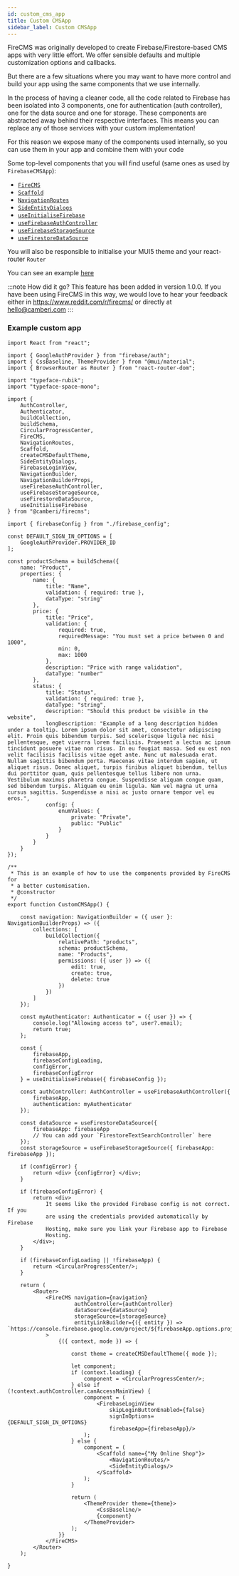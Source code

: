 ```yaml
---
id: custom_cms_app
title: Custom CMSApp
sidebar_label: Custom CMSApp
---
```


FireCMS was originally developed to create Firebase/Firestore-based CMS apps
with very little effort. We offer sensible defaults and multiple customization
options and callbacks.

But there are a few situations where you may want to have more control and build
your app using the same components that we use internally.

In the process of having a cleaner code, all the code related to Firebase has
been isolated into 3 components, one for authentication (auth controller), one
for the data source and one for storage. These components are abstracted away
behind their respective interfaces. This means you can replace any of those
services with your custom implementation!

For this reason we expose many of the components used internally, so you can
use them in your app and combine them with your code

Some top-level components that you will find useful (same ones as used
by `FirebaseCMSApp`):
- [`FireCMS`](api/functions/firecms.md)
- [`Scaffold`](api/functions/scaffold.md)
- [`NavigationRoutes`](api/functions/navigationroutes.md)
- [`SideEntityDialogs`](api/functions/sideentitydialogs.md)
- [`useInitialiseFirebase`](api/functions/useinitialisefirebase.md)
- [`useFirebaseAuthController`](api/functions/usefirebaseauthcontroller.md)
- [`useFirebaseStorageSource`](api/functions/usefirebasestoragesource.md)
- [`useFirestoreDataSource`](api/functions/usefirestoredatasource.md)

You will also be responsible to initialise your MUI5 theme and your react-router
`Router`

You can see an example
[here](https://github.com/Camberi/firecms/blob/master/example/src/CustomCMSApp.tsx)

:::note How did it go?
This feature has been added in version 1.0.0.
If you have been using FireCMS in this way, we would love to hear your feedback
either in https://www.reddit.com/r/firecms/ or directly at hello@camberi.com
:::


### Example custom app

```tsx
import React from "react";

import { GoogleAuthProvider } from "firebase/auth";
import { CssBaseline, ThemeProvider } from "@mui/material";
import { BrowserRouter as Router } from "react-router-dom";

import "typeface-rubik";
import "typeface-space-mono";

import {
    AuthController,
    Authenticator,
    buildCollection,
    buildSchema,
    CircularProgressCenter,
    FireCMS,
    NavigationRoutes,
    Scaffold,
    createCMSDefaultTheme,
    SideEntityDialogs,
    FirebaseLoginView,
    NavigationBuilder,
    NavigationBuilderProps,
    useFirebaseAuthController,
    useFirebaseStorageSource,
    useFirestoreDataSource,
    useInitialiseFirebase
} from "@camberi/firecms";

import { firebaseConfig } from "./firebase_config";

const DEFAULT_SIGN_IN_OPTIONS = [
    GoogleAuthProvider.PROVIDER_ID
];

const productSchema = buildSchema({
    name: "Product",
    properties: {
        name: {
            title: "Name",
            validation: { required: true },
            dataType: "string"
        },
        price: {
            title: "Price",
            validation: {
                required: true,
                requiredMessage: "You must set a price between 0 and 1000",
                min: 0,
                max: 1000
            },
            description: "Price with range validation",
            dataType: "number"
        },
        status: {
            title: "Status",
            validation: { required: true },
            dataType: "string",
            description: "Should this product be visible in the website",
            longDescription: "Example of a long description hidden under a tooltip. Lorem ipsum dolor sit amet, consectetur adipiscing elit. Proin quis bibendum turpis. Sed scelerisque ligula nec nisi pellentesque, eget viverra lorem facilisis. Praesent a lectus ac ipsum tincidunt posuere vitae non risus. In eu feugiat massa. Sed eu est non velit facilisis facilisis vitae eget ante. Nunc ut malesuada erat. Nullam sagittis bibendum porta. Maecenas vitae interdum sapien, ut aliquet risus. Donec aliquet, turpis finibus aliquet bibendum, tellus dui porttitor quam, quis pellentesque tellus libero non urna. Vestibulum maximus pharetra congue. Suspendisse aliquam congue quam, sed bibendum turpis. Aliquam eu enim ligula. Nam vel magna ut urna cursus sagittis. Suspendisse a nisi ac justo ornare tempor vel eu eros.",
            config: {
                enumValues: {
                    private: "Private",
                    public: "Public"
                }
            }
        }
    }
});

/**
 * This is an example of how to use the components provided by FireCMS for
 * a better customisation.
 * @constructor
 */
export function CustomCMSApp() {

    const navigation: NavigationBuilder = ({ user }: NavigationBuilderProps) => ({
        collections: [
            buildCollection({
                relativePath: "products",
                schema: productSchema,
                name: "Products",
                permissions: ({ user }) => ({
                    edit: true,
                    create: true,
                    delete: true
                })
            })
        ]
    });

    const myAuthenticator: Authenticator = ({ user }) => {
        console.log("Allowing access to", user?.email);
        return true;
    };

    const {
        firebaseApp,
        firebaseConfigLoading,
        configError,
        firebaseConfigError
    } = useInitialiseFirebase({ firebaseConfig });

    const authController: AuthController = useFirebaseAuthController({
        firebaseApp,
        authentication: myAuthenticator
    });

    const dataSource = useFirestoreDataSource({
        firebaseApp: firebaseApp
        // You can add your `FirestoreTextSearchController` here
    });
    const storageSource = useFirebaseStorageSource({ firebaseApp: firebaseApp });

    if (configError) {
        return <div> {configError} </div>;
    }

    if (firebaseConfigError) {
        return <div>
            It seems like the provided Firebase config is not correct. If you
            are using the credentials provided automatically by Firebase
            Hosting, make sure you link your Firebase app to Firebase
            Hosting.
        </div>;
    }

    if (firebaseConfigLoading || !firebaseApp) {
        return <CircularProgressCenter/>;
    }

    return (
        <Router>
            <FireCMS navigation={navigation}
                     authController={authController}
                     dataSource={dataSource}
                     storageSource={storageSource}
                     entityLinkBuilder={({ entity }) => `https://console.firebase.google.com/project/${firebaseApp.options.projectId}/firestore/data/${entity.path}/${entity.id}`}
            >
                {({ context, mode }) => {

                    const theme = createCMSDefaultTheme({ mode });

                    let component;
                    if (context.loading) {
                        component = <CircularProgressCenter/>;
                    } else if (!context.authController.canAccessMainView) {
                        component = (
                            <FirebaseLoginView
                                skipLoginButtonEnabled={false}
                                signInOptions={DEFAULT_SIGN_IN_OPTIONS}
                                firebaseApp={firebaseApp}/>
                        );
                    } else {
                        component = (
                            <Scaffold name={"My Online Shop"}>
                                <NavigationRoutes/>
                                <SideEntityDialogs/>
                            </Scaffold>
                        );
                    }

                    return (
                        <ThemeProvider theme={theme}>
                            <CssBaseline/>
                            {component}
                        </ThemeProvider>
                    );
                }}
            </FireCMS>
        </Router>
    );

}
```


